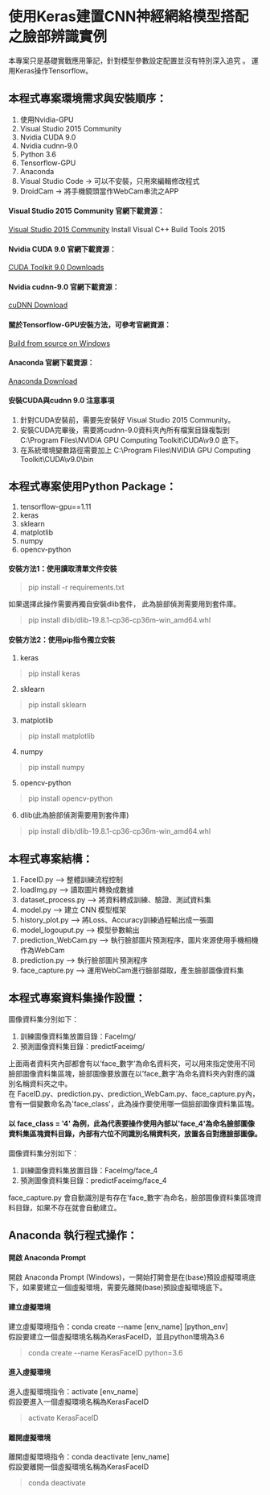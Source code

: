 # 使用Keras建置CNN神經網絡模型搭配之臉部辨識實例

本專案只是基礎實戰應用筆記，針對模型參數設定配置並沒有特別深入追究 。
運用Keras操作Tensorflow。

本程式專案環境需求與安裝順序：
----------------------------------------------------------------------------------------------------------------------------------
1. 使用Nvidia-GPU
2. Visual Studio 2015 Community
3. Nvidia CUDA 9.0
4. Nvidia cudnn-9.0
5. Python 3.6
6. Tensorflow-GPU
7. Anaconda
8. Visual Studio Code → 可以不安裝，只用來編輯修改程式
9. DroidCam → 將手機鏡頭當作WebCam串流之APP

#### Visual Studio 2015 Community 官網下載資源：
[Visual Studio 2015 Community](https://visualstudio.microsoft.com/vs/older-downloads/)
Install Visual C++ Build Tools 2015

#### Nvidia CUDA 9.0 官網下載資源：
[CUDA Toolkit 9.0 Downloads](https://developer.nvidia.com/cuda-90-download-archive?target_os=Windows&target_arch=x86_64&target_version=10)

#### Nvidia cudnn-9.0 官網下載資源：
[cuDNN Download](https://developer.nvidia.com/rdp/form/cudnn-download-survey)

#### 關於Tensorflow-GPU安裝方法，可參考官網資源：
[Build from source on Windows](https://www.tensorflow.org/install/source_windows)

#### Anaconda 官網下載資源：
[Anaconda Download](https://www.anaconda.com/distribution/#download-section)

#### 安裝CUDA與cudnn 9.0 注意事項
1. 針對CUDA安裝前，需要先安裝好 Visual Studio 2015 Community。
2. 安裝CUDA完畢後，需要將cudnn-9.0資料夾內所有檔案目錄複製到 C:\Program Files\NVIDIA GPU Computing Toolkit\CUDA\v9.0 底下。
3. 在系統環境變數路徑需要加上 C:\Program Files\NVIDIA GPU Computing Toolkit\CUDA\v9.0\bin


本程式專案使用Python Package：
----------------------------------------------------------------------------------------------------------------------------------
1. tensorflow-gpu==1.11
2. keras
3. sklearn
4. matplotlib
5. numpy
6. opencv-python

#### 安裝方法1：使用讀取清單文件安裝
> pip install -r requirements.txt <br/>

如果選擇此操作需要再獨自安裝dlib套件， 此為臉部偵測需要用到套件庫。
<br/>
> pip install dlib/dlib-19.8.1-cp36-cp36m-win_amd64.whl

#### 安裝方法2：使用pip指令獨立安裝
1. keras <br/>
> pip install keras

2. sklearn <br/>
> pip install sklearn 

3. matplotlib<br/>
> pip install matplotlib

4. numpy<br/>
> pip install numpy

5. opencv-python<br/>
> pip install opencv-python

6. dlib(此為臉部偵測需要用到套件庫) <br/>
> pip install dlib/dlib-19.8.1-cp36-cp36m-win_amd64.whl<br/>



本程式專案結構：
----------------------------------------------------------------------------------------------------------------------------------
1. FaceID.py --> 整體訓練流程控制
2. loadImg.py --> 讀取圖片轉換成數據
3. dataset_process.py --> 將資料轉成訓練、驗證、測試資料集
4. model.py --> 建立 CNN 模型框架
5. history_plot.py --> 將Loss、Accuracy訓練過程輸出成一張圖
6. model_logouput.py --> 模型參數輸出
7. prediction_WebCam.py --> 執行臉部圖片預測程序，圖片來源使用手機相機作為WebCam
8. prediction.py --> 執行臉部圖片預測程序
9. face_capture.py --> 運用WebCam進行臉部擷取，產生臉部圖像資料集


本程式專案資料集操作設置：
----------------------------------------------------------------------------------------------------------------------------------
圖像資料集分別如下：
1. 訓練圖像資料集放置目錄：FaceImg/
2. 預測圖像資料集目錄：predictFaceimg/

上面兩者資料夾內部都會有以’face_數字’為命名資料夾，可以用來指定使用不同臉部圖像資料集區塊，臉部圖像要放置在以’face_數字’為命名資料夾內對應的識別名稱資料夾之中。<br/>
在 FaceID.py、prediction.py、prediction_WebCam.py、face_capture.py內，會有一個變數命名為'face_class'，此為操作要使用哪一個臉部圖像資料集區塊。

#### 以 face_class = '4' 為例，此為代表要操作使用內部以'face_4'為命名臉部圖像資料集區塊資料目錄，內部有六位不同識別名稱資料夾，放置各自對應臉部圖像。

圖像資料集分別如下：
1. 訓練圖像資料集放置目錄：FaceImg/face_4
2. 預測圖像資料集目錄：predictFaceimg/face_4

face_capture.py 會自動識別是有存在'face_數字'為命名，臉部圖像資料集區塊資料目錄，如果不存在就會自動建立。


Anaconda 執行程式操作：
----------------------------------------------------------------------------------------------------------------------------------
#### 開啟 Anaconda Prompt
開啟 Anaconda Prompt (Windows)，一開始打開會是在(base)預設虛擬環境底下，如果要建立一個虛擬環境，需要先離開(base)預設虛擬環境底下。

#### 建立虛擬環境
建立虛擬環境指令：conda create --name [env_name] [python_env] <br/>
假設要建立一個虛擬環境名稱為KerasFaceID，並且python環境為3.6<br/>
> conda create --name KerasFaceID python=3.6

#### 進入虛擬環境
進入虛擬環境指令：activate [env_name] <br/>
假設要進入一個虛擬環境名稱為KerasFaceID <br/>
> activate KerasFaceID

#### 離開虛擬環境
離開虛擬環境指令：conda deactivate  [env_name] <br/>
假設要離開一個虛擬環境名稱為KerasFaceID <br/>
> conda deactivate



